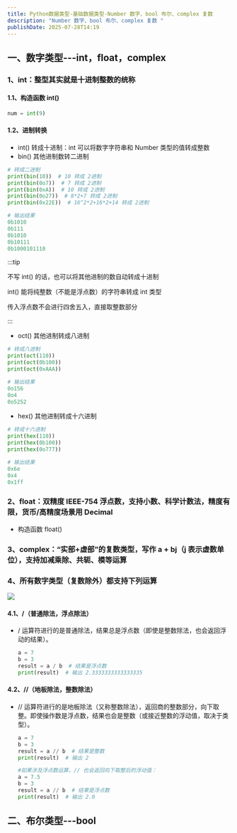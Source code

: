 ```yaml
---
title: Python数据类型-基础数据类型-Number 数字、bool 布尔、complex 复数
description: "Number 数字、bool 布尔、complex 复数 "
publishDate: 2025-07-28T14:19
---
```

## 一、数字类型---int，float，complex

### 1、int：整型其实就是十进制整数的统称

#### 1.1、构造函数 **int()**

```python
num = int(9)
```

#### 1.2、进制转换

* int() 转成十进制：int 可以将数字字符串和 Number 类型的值转成整数
* bin() 其他进制数转二进制

```python
# 转成二进制
print(bin(10))  # 10 转成 2进制
print(bin(0o7))  # 7 转成 2进制
print(bin(0xA))  # 10 转成 2进制
print(bin(0o27))  # 8*2+7 转成 2进制
print(bin(0x22E))  # 16^2*2+16*2+14 转成 2进制

# 输出结果
0b1010
0b111
0b1010
0b10111
0b1000101110
```

:::tip

不写 int() 的话，也可以将其他进制的数自动转成十进制

int() 能将纯整数（不能是浮点数）的字符串转成 int 类型

传入浮点数不会进行四舍五入，直接取整数部分

:::

* oct() 其他进制转成八进制

```python
# 转成八进制
print(oct(110))
print(oct(0b100))
print(oct(0xAAA))

# 输出结果
0o156
0o4
0o5252
```

* hex() 其他进制转成十六进制

```python
# 转成十六进制
print(hex(110))
print(hex(0b100))
print(hex(0o777))

# 输出结果
0x6e
0x4
0x1ff
```

### 2、float：双精度 IEEE-754 浮点数，支持小数、科学计数法，精度有限，货币/高精度场景用 Decimal

* 构造函数 float()

### 3、complex：“实部+虚部”的复数类型，写作 a + bj（j 表示虚数单位），支持加减乘除、共轭、模等运算

### 4、所有数字类型（复数除外）都支持下列运算

![](/assets/images/2025-07-28_18-24.png)

#### 4.1、/（普通除法，浮点除法）

* / 运算符进行的是普通除法，结果总是浮点数（即使是整数除法，也会返回浮动的结果）。

  ```python
  a = 7
  b = 3
  result = a / b  # 结果是浮点数
  print(result)  # 输出 2.3333333333333335
  ```

#### 4.2、//（地板除法，整数除法）

* // 运算符进行的是地板除法（又称整数除法），返回商的整数部分，向下取整。即使操作数是浮点数，结果也会是整数（或接近整数的浮动值，取决于类型）。

  ```python
  a = 7
  b = 3
  result = a // b  # 结果是整数
  print(result)  # 输出 2

  #如果涉及浮点数运算，// 也会返回向下取整后的浮动值：
  a = 7.5
  b = 3
  result = a // b  # 结果是浮点数
  print(result)  # 输出 2.0
  ```

## 二、布尔类型---bool
